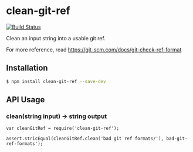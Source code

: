 # clean-git-ref

[![Build Status](https://travis-ci.org/TheSavior/clean-git-ref.svg)](https://travis-ci.org/TheSavior/clean-git-ref)

Clean an input string into a usable git ref. 

For more reference, read https://git-scm.com/docs/git-check-ref-format

## Installation

```sh
$ npm install clean-git-ref --save-dev
```

## API Usage

### clean(string input) -> string output
```
var cleanGitRef = require('clean-git-ref');

assert.stricEqual(cleanGitRef.clean('bad git ref formats/'), bad-git-ref-formats');
```
